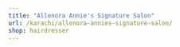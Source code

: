 ```yaml
---
title: "Allenora Annie's Signature Salon"
url: /karachi/allenora-annies-signature-salon/
shop: hairdresser
---
```

